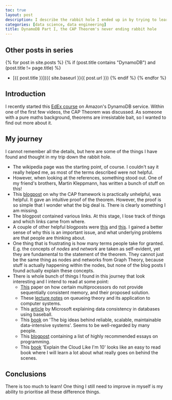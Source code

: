 ```yaml
---
toc: true
layout: post
description: I describe the rabbit hole I ended up in by trying to learn about the CAP Theorem. 
categories: [data science, data engineering]
title: DynamoDB Part I, the CAP Theorem's never ending rabbit hole 
---
```

## Other posts in series
{% for post in site.posts %}
{% if (post.title contains "DynamoDB") and (post.title != page.title) %}
* [{{ post.title }}]({{ site.baseurl }}{{ post.url }})
{% endif %}
{% endfor %}

## Introduction
I recently started this [EdEx course](https://courses.edx.org/courses/course-v1:AWS+OTP-AWS-D6+2T2019/course/) on Amazon's DynamoDB service. Within one of the first few videos, the CAP Theorem was
discussed. As someone with a pure maths background, theorems are irresistable bait, so I wanted to find out more about it.

## My journey
I cannot remember all the details, but here are some of the things I have found and thought in my trip down the rabbit hole.

* The wikipedia page was the starting point, of course. I couldn't say it really helped me, as most of the terms described were not helpful.
* However, when looking at the references, something stood out. One of my friend's brothers, Martin Kleppmann, has written a bunch of stuff on this!
* This [blogpost](https://martin.kleppmann.com/2015/05/11/please-stop-calling-databases-cp-or-ap.html) on why the CAP framework is practically unhelpful, was helpful. It gave an intuitive proof of the theorem.  However, the proof is so simple that I wonder what the big deal is. There is clearly something I am missing.
* The blogpost contained various links. At this stage, I lose track of things and which links came from where.
* A couple of other helpful blogposts were [this](https://www.the-paper-trail.org/page/cap-faq/) and [this](http://www.julianbrowne.com/article/brewers-cap-theorem). I gained a better sense of why this is an important issue, and what underlying problems are that people are thinking about.
* One thing that is frustrating is how many terms people take for granted. E.g. the concepts of *nodes* and *network* are taken as self-evident, yet they are fundamental to the statement of the theorem. They cannot just be the same thing as nodes and networks from Graph Theory, because stuff is actually happening within the nodes, but none of the blog posts I found actually explain these concepts.
* There is whole bunch of things I found in this journey that look interesting and I intend to read at some point:
    * [This](https://www.cl.cam.ac.uk/~pes20/weakmemory/cacm.pdf) paper on how certain multiprocessors do not provide sequentially consistent memory, and their proposed solution.
    * These [lecture notes](http://www.cs.cmu.edu/~harchol/ISCA15show.pdf) on queueing theory and its application to computer systems.
    * This [article](https://www.microsoft.com/en-us/research/wp-content/uploads/2011/10/ConsistencyAndBaseballReport.pdf) by Microsoft explaining data consistency in databases using baseball.
    * This [book](http://dataintensive.net/) on 'The big ideas behind reliable, scalable, maintainable data-intensive systems'. Seems to be well-regarded by many people.
    * This [blogpost](https://www.benkuhn.net/progessays/) containing a list of highly recommended essays on programming.
    * This [book](https://smile.amazon.com/Explain-Cloud-Like-Im-10-ebook/dp/B0765C4SNR) 'Explain the Cloud Like I'm 10' looks like an easy to read book where I will learn a lot about what really goes on behind the scenes.

## Conclusions
There is too much to learn! One thing I still need to improve in myself is my ability to prioritise all these difference things.

